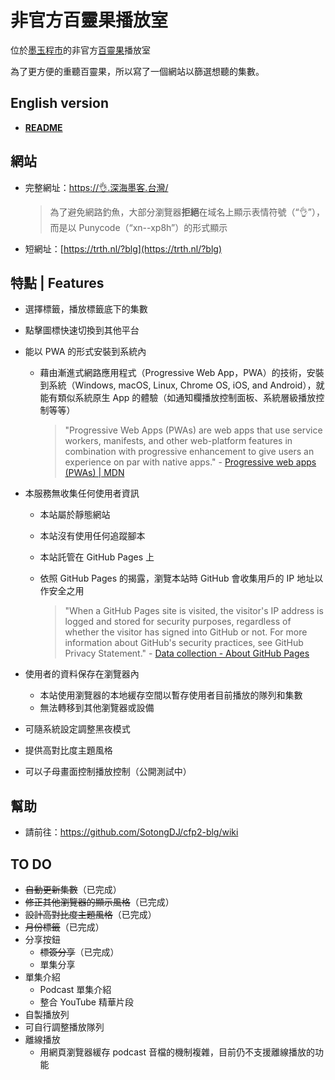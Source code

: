 # 非官方百靈果播放室

位於[墨玉程市](https://xn--2os22eixx6na.xn--kpry57d/)的非官方[百靈果](https://www.bailingguonews.com/)播放室

為了更方便的重聽百靈果，所以寫了一個網站以篩選想聽的集數。

## English version

- **[README](https://github.com/SotongDJ/CFP2-blg/blob/main/README.md)**

## 網站

- 完整網址：[https://👌.深海墨客.台灣/](https://xn--xp8h.xn--2os22eixx6na.xn--kpry57d/)

  > 為了避免網路釣魚，大部分瀏覽器**拒絕**在域名上顯示表情符號（“👌”），而是以 Punycode（“xn--xp8h”）的形式顯示

- 短網址：[https://trth.nl/?blg](https://trth.nl/?blg)

## 特點 | Features

- 選擇標籤，播放標籤底下的集數
- 點擊圖標快速切換到其他平台
- 能以 PWA 的形式安裝到系統內

  - 藉由漸進式網路應用程式（Progressive Web App，PWA）的技術，安裝到系統（Windows, macOS, Linux, Chrome OS, iOS, and Android），就能有類似系統原生 App 的體驗（如通知欄播放控制面板、系統層級播放控制等等）

    > "Progressive Web Apps (PWAs) are web apps that use service workers, manifests, and other web-platform features in combination with progressive enhancement to give users an experience on par with native apps." - [Progressive web apps (PWAs) | MDN](https://developer.mozilla.org/en-US/docs/Web/Progressive_web_apps)

- 本服務無收集任何使用者資訊

  - 本站屬於靜態網站
  - 本站沒有使用任何追蹤腳本
  - 本站託管在 GitHub Pages 上
  - 依照 GitHub Pages 的揭露，瀏覽本站時 GitHub 會收集用戶的 IP 地址以作安全之用

    > "When a GitHub Pages site is visited, the visitor's IP address is logged and stored for security purposes, regardless of whether the visitor has signed into GitHub or not. For more information about GitHub's security practices, see GitHub Privacy Statement." - [Data collection - About GitHub Pages](https://docs.github.com/en/pages/getting-started-with-github-pages/about-github-pages#data-collection)

- 使用者的資料保存在瀏覽器內

  - 本站使用瀏覽器的本地緩存空間以暫存使用者目前播放的隊列和集數
  - 無法轉移到其他瀏覽器或設備

- 可隨系統設定調整黑夜模式
- 提供高對比度主題風格
- 可以子母畫面控制播放控制（公開測試中）

## 幫助

- 請前往：<https://github.com/SotongDJ/cfp2-blg/wiki>

## TO DO

- ~~自動更新集數~~（已完成）
- ~~修正其他瀏覽器的顯示風格~~（已完成）
- ~~設計高對比度主題風格~~（已完成）
- ~~月份標籤~~（已完成）
- 分享按鈕
  - ~~標簽分享~~（已完成）
  - 單集分享
- 單集介紹
  - Podcast 單集介紹
  - 整合 YouTube 精華片段
- 自製播放列
- 可自行調整播放隊列
- 離線播放
  - 用網頁瀏覽器緩存 podcast 音檔的機制複雜，目前仍不支援離線播放的功能
